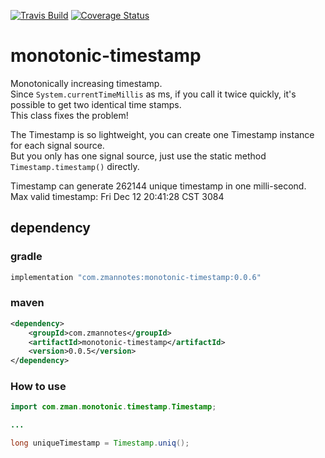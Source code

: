 [![Travis Build](https://api.travis-ci.org/zman2013/monotonic-timestamp.svg?branch=master)](https://api.travis-ci.org/zman2013/monotonic-timestamp.svg?branch=master)
[![Coverage Status](https://coveralls.io/repos/github/zman2013/monotonic-timestamp/badge.svg?branch=master)](https://coveralls.io/github/zman2013/monotonic-timestamp?branch=master)

# monotonic-timestamp
Monotonically increasing timestamp.  
Since `System.currentTimeMillis` as ms, if you call it twice quickly, it's possible to get two identical time stamps.  
This class fixes the problem!  
  
The Timestamp is so lightweight, you can create one Timestamp instance for each signal source.  
But you only has one signal source, just use the static method `Timestamp.timestamp()` directly.  
  
Timestamp can generate 262144 unique timestamp in one milli-second.  
Max valid timestamp:  Fri Dec 12 20:41:28 CST 3084  

## dependency
### gradle
```groovy
implementation "com.zmannotes:monotonic-timestamp:0.0.6"
```
### maven
```xml
<dependency>
    <groupId>com.zmannotes</groupId>
    <artifactId>monotonic-timestamp</artifactId>
    <version>0.0.5</version>
</dependency>
```
### How to use
```java
import com.zman.monotonic.timestamp.Timestamp;

...

long uniqueTimestamp = Timestamp.uniq();

```